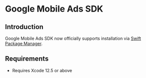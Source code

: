 # Google Mobile Ads SDK

## Introduction

Google Mobile Ads SDK now officially supports installation via
[Swift Package Manager](https://swift.org/package-manager/).

## Requirements

-   Requires Xcode 12.5 or above
